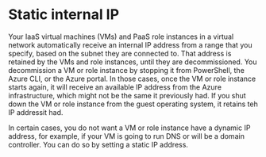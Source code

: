 # Static internal IP

Your IaaS virtual machines (VMs) and PaaS role instances in a virtual network automatically receive an internal IP address from a range that you specify, based on the subnet they are connected to. That address is retained by the VMs and role instances, until they are decommissioned. You decommission a VM or role instance by stopping it from PowerShell, the Azure CLI, or the Azure portal. In those cases, once the VM or role instance starts again, it will receive an available IP address from the Azure infrastructure, which might not be the same it previously had. If you shut down the VM or role instance from the guest operating system, it retains teh IP addressit had. 

In certain cases, you do not want a VM or role instance have a dynamic IP address, for example, if your VM is going to run DNS or will be a domain controller. You can do so by setting a static IP address.